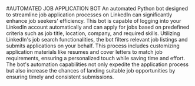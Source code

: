 #AUTOMATED JOB APPLICATION BOT
An automated Python bot designed to streamline job application processes on LinkedIn can significantly enhance job seekers' efficiency. This bot is capable of logging into your LinkedIn account automatically and can apply for jobs based on predefined criteria such as job title, location, company, and required skills. Utilizing LinkedIn's job search functionalities, the bot filters relevant job listings and submits applications on your behalf. This process includes customizing application materials like resumes and cover letters to match job requirements, ensuring a personalized touch while saving time and effort. The bot's automation capabilities not only expedite the application process but also increase the chances of landing suitable job opportunities by ensuring timely and consistent submissions.
